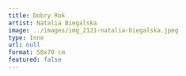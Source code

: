 ```yaml
---
title: Dobry Rok
artist: Natalia Biegalska
image: ../images/img_2121-natalia-biegalska.jpeg
type: Inne
url: null
format: 50x70 cm
featured: false
---
```

